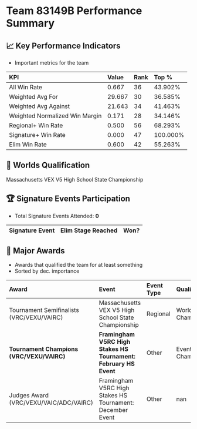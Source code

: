 # Team 83149B Performance Summary

## 📈 Key Performance Indicators
- Important metrics for the team

| KPI | Value | Rank | Top % |
|:---|:-----|:----|:-----|
| All Win Rate | 0.667 | 36 | 43.902% |
| Weighted Avg For | 29.667 | 30 | 36.585% |
| Weighted Avg Against | 21.643 | 34 | 41.463% |
| Weighted Normalized Win Margin | 0.171 | 28 | 34.146% |
| Regional+ Win Rate | 0.500 | 56 | 68.293% |
| Signature+ Win Rate | 0.000 | 47 | 100.000% |
| Elim Win Rate | 0.600 | 42 | 55.263% |


## 🎯 Worlds Qualification
Massachusetts VEX V5 High School State Championship

## 🏆 Signature Events Participation
- Total Signature Events Attended: **0**

| Signature Event | Elim Stage Reached | Won? |
|:----------------|:-------------------|:----|


## 🥇 Major Awards
- Awards that qualified the team for at least something
- Sorted by dec. importance

| Award | Event | Event Type | Qualification |
|:------|:------|:-----------|:--------------|
| Tournament Semifinalists (VRC/VEXU/VAIRC) | Massachusetts VEX V5 High School State Championship | Regional | World Championship |
| **Tournament Champions (VRC/VEXU/VAIRC)** | **Framingham V5RC High Stakes HS Tournament: February HS Event** | Other | Event Region Championship |
| Judges Award (VRC/VEXU/VAIC/ADC/VAIRC) | Framingham V5RC High Stakes HS Tournament: December Event | Other | nan |

